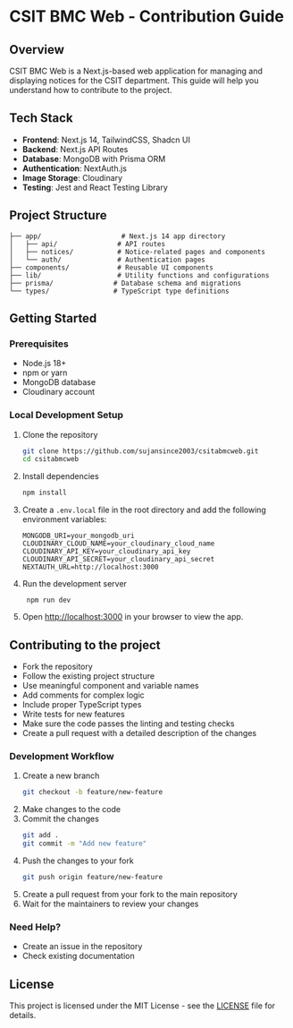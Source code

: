 # CSIT BMC Web - Contribution Guide

## Overview

CSIT BMC Web is a Next.js-based web application for managing and displaying notices for the CSIT department. This guide will help you understand how to contribute to the project.

## Tech Stack

- **Frontend**: Next.js 14, TailwindCSS, Shadcn UI
- **Backend**: Next.js API Routes
- **Database**: MongoDB with Prisma ORM
- **Authentication**: NextAuth.js
- **Image Storage**: Cloudinary
- **Testing**: Jest and React Testing Library

## Project Structure

```plaintext
├── app/                    # Next.js 14 app directory
│   ├── api/               # API routes
│   ├── notices/           # Notice-related pages and components
│   └── auth/              # Authentication pages
├── components/            # Reusable UI components
├── lib/                   # Utility functions and configurations
├── prisma/               # Database schema and migrations
└── types/                # TypeScript type definitions
```

## Getting Started

### Prerequisites

- Node.js 18+
- npm or yarn
- MongoDB database
- Cloudinary account

### Local Development Setup

1. Clone the repository
   ```bash
   git clone https://github.com/sujansince2003/csitabmcweb.git
   cd csitabmcweb
   ```

2. Install dependencies
   ```bash
   npm install
   ```
3. Create a `.env.local` file in the root directory and add the following environment variables:
   ```plaintext
   MONGODB_URI=your_mongodb_uri
   CLOUDINARY_CLOUD_NAME=your_cloudinary_cloud_name
   CLOUDINARY_API_KEY=your_cloudinary_api_key
   CLOUDINARY_API_SECRET=your_cloudinary_api_secret
   NEXTAUTH_URL=http://localhost:3000
   ```
4. Run the development server
   ``` 
    npm run dev
    ```
5. Open [http://localhost:3000](http://localhost:3000) in your browser to view the app.

## Contributing to the project

- Fork the repository
- Follow the existing project structure
- Use meaningful component and variable names
- Add comments for complex logic
- Include proper TypeScript types
- Write tests for new features
- Make sure the code passes the linting and testing checks
- Create a pull request with a detailed description of the changes

### Development Workflow

1. Create a new branch
   ```bash
   git checkout -b feature/new-feature
   ```
2. Make changes to the code
3. Commit the changes
   ```bash
   git add .
   git commit -m "Add new feature"
   ```
4. Push the changes to your fork
   ```bash
   git push origin feature/new-feature
   ```
5. Create a pull request from your fork to the main repository
6. Wait for the maintainers to review your changes

### Need Help?

- Create an issue in the repository
- Check existing documentation

## License

This project is licensed under the MIT License - see the [LICENSE](LICENSE) file for details.